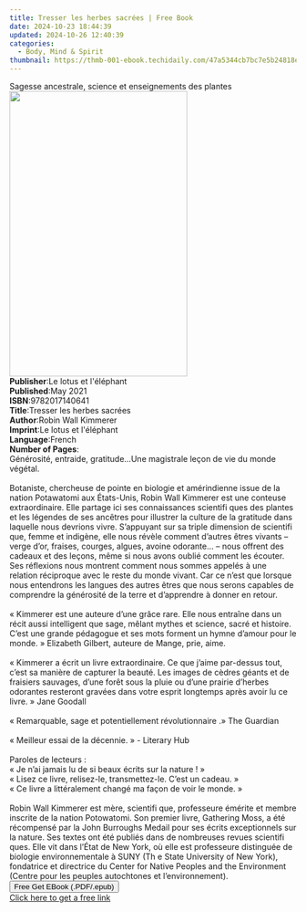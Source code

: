 ```yaml
---
title: Tresser les herbes sacrées | Free Book
date: 2024-10-23 18:44:39
updated: 2024-10-26 12:40:39
categories:
  - Body, Mind & Spirit
thumbnail: https://thmb-001-ebook.techidaily.com/47a5344cb7bc7e5b24818e373936a5ed374a4bf8ca9c8137b77baefa746d3827.jpg
---
```

<main id="book-container">
  <div class="flex flex-col">
    <div class="book-brief flex-1 py-6 px-4 sm:p-6 md:py-10 md:px-8">
      <!-- brief-->
      <div class="book-brief-main">
        Sagesse ancestrale, science et enseignements des plantes
      </div>
    </div>
    <div
      class="book-meta-info flex-1 grid gap-4 col-start-1 col-end-3 row-start-1 sm:mb-6 sm:grid-cols-4 lg:gap-6 lg:col-start-2 lg:row-end-6 lg:row-span-6 lg:mb-0"
    >
      <div
        class="book-meta-info-left place-content-center mt-4 p-4 text-sm leading-6 col-start-2 col-span-2 dark:text-slate-400"
      >
        <img
          class="w-full h-500 object-cover rounded-lg sm:h-255 sm:col-span-2 lg:col-span-full"
          src="https://img-001-ebook.techidaily.com/698c5d8ab8a2e3f692142d43930eaebcd87443b23e4f8caf7d97a8330c3bcbe4.jpg"
          alt=""
          width="312"
          height="500"
        />
      </div>
      <div
        class="book-meta-info-right mt-2 col-start-1 row-start-2 col-span-3 self-center"
      >
        <!-- meta data  -->
        <div class="flex flex-col px-4 md:px-8">
          <div class="flex-1">
            <strong>Publisher</strong>:<span class="px-2"
              >Le lotus et l&#39;éléphant</span
            >
          </div>
          <div class="flex-1">
            <strong>Published</strong>:<span class="px-2">May 2021</span>
          </div>
          <div class="flex-1">
            <strong>ISBN</strong>:<span class="px-2">9782017140641</span>
          </div>
          <div class="flex-1">
            <strong>Title</strong>:<span class="px-2"
              >Tresser les herbes sacrées</span
            >
          </div>
          <div class="flex-1">
            <strong>Author</strong>:<span class="px-2"
              >Robin Wall Kimmerer</span
            >
          </div>
          <div class="flex-1">
            <strong>Imprint</strong>:<span class="px-2"
              >Le lotus et l&#39;éléphant</span
            >
          </div>
          <div class="flex-1">
            <strong>Language</strong>:<span class="px-2">French</span>
          </div>
          <div class="flex-1">
            <strong>Number of Pages</strong>:<span class="px-2"></span>
          </div>
        </div>
      </div>
    </div>
    <div class="book-description flex-1 py-6 px-4 sm:p-6 md:py-10 md:px-8">
      <div class="book-description-main">
        <div accordion-content="" id="description">
          Générosité, entraide, gratitude…Une magistrale leçon de vie du monde
          végétal.<br /><br />Botaniste, chercheuse de pointe en biologie et
          amérindienne issue de la nation Potawatomi aux États-Unis, Robin Wall
          Kimmerer est une conteuse extraordinaire. Elle partage ici ses
          connaissances scientifi ques des plantes et les légendes de ses
          ancêtres pour illustrer la culture de la gratitude dans laquelle nous
          devrions vivre. S’appuyant sur sa triple dimension de scientifi que,
          femme et indigène, elle nous révèle comment d’autres êtres vivants –
          verge d’or, fraises, courges, algues, avoine odorante… – nous offrent
          des cadeaux et des leçons, même si nous avons oublié comment les
          écouter. Ses réflexions nous montrent comment nous sommes appelés à
          une relation réciproque avec le reste du monde vivant. Car ce n’est
          que lorsque nous entendrons les langues des autres êtres que nous
          serons capables de comprendre la générosité de la terre et d’apprendre
          à donner en retour.<br /><br />« Kimmerer est une auteure d’une grâce
          rare. Elle nous entraîne dans un récit aussi intelligent que sage,
          mêlant mythes et science, sacré et histoire. C’est une grande
          pédagogue et ses mots forment un hymne d’amour pour le monde. »
          Elizabeth Gilbert, auteure de Mange, prie, aime.<br /><br />« Kimmerer
          a écrit un livre extraordinaire. Ce que j’aime par-dessus tout, c’est
          sa manière de capturer la beauté. Les images de cèdres géants et de
          fraisiers sauvages, d’une forêt sous la pluie ou d’une prairie
          d’herbes odorantes resteront gravées dans votre esprit longtemps après
          avoir lu ce livre. » Jane Goodall<br /><br />« Remarquable, sage et
          potentiellement révolutionnaire .» The Guardian<br /><br />« Meilleur
          essai de la décennie. » - Literary Hub<br /><br />Paroles de lecteurs
          :&nbsp; <br />« Je n’ai jamais lu de si beaux écrits sur la nature !
          »&nbsp; <br />« Lisez ce livre, relisez-le, transmettez-le. C’est un
          cadeau. »&nbsp; <br />« Ce livre a littéralement changé ma façon de
          voir le monde. »<br /><br />Robin Wall Kimmerer est mère, scientifi
          que, professeure émérite et membre inscrite de la nation Potowatomi.
          Son premier livre, Gathering Moss, a été récompensé par la John
          Burroughs Medail pour ses écrits exceptionnels sur la nature. Ses
          textes ont été publiés dans de nombreuses revues scientifi ques. Elle
          vit dans l’État de New York, où elle est professeure distinguée de
          biologie environnementale à SUNY (Th e State University of New York),
          fondatrice et directrice du Center for Native Peoples and the
          Environment (Centre pour les peuples autochtones et l’environnement).
        </div>
        <div class="accordion-fader"></div>
      </div>
    </div>
    <div class="book-excerpts flex-1 py-6 px-4 sm:p-6 md:py-10 md:px-8"></div>
    <div
      class="book-about-author flex-1 py-6 px-4 sm:p-6 md:py-10 md:px-8"
    ></div>
    <div class="book-free-get flex-1 py-6 px-4 sm:p-6 md:py-10 md:px-8">
      <button
        id="btn-free-get"
        class="bg-blue-500 hover:bg-blue-700 text-white font-bold py-2 px-4 rounded"
      >
        Free Get EBook (.PDF/.epub)
      </button>
      <div id="countdown-display" class="px-2 text-lg mt-2"></div>
      <a
        id="free-link"
        class="hidden bg-blue-500 hover:bg-blue-700 text-white font-bold py-2 px-4 rounded"
        href="https://www.ebooks.com/en-us/book/210307131/tresser-les-herbes-sacr-es/robin-wall-kimmerer/"
        target="_blank"
        >Click here to get a free link</a
      >
    </div>
    <script>
      let countdownTime = 0;
      let countdownInterval = null;
      document
        .getElementById('btn-free-get')
        .addEventListener('click', startCountdown);
      function startCountdown() {
        countdownTime = new Date().getTime() + 60000 * 3;
        countdownInterval = setInterval(updateCountdown, 1000);
        document.getElementById('btn-free-get').disabled = true;
        document
          .getElementById('btn-free-get')
          .classList.add('bg-gray-500', 'cursor-not-allowed');
      }
      function updateCountdown() {
        let currentTime = new Date().getTime();
        let timeLeft = countdownTime - currentTime;
        let secondsLeft = Math.floor(timeLeft / 1000);
        document.getElementById('countdown-display').innerHTML =
          `Remaining time: ${secondsLeft} seconds.`;
        if (secondsLeft <= 0) {
          clearInterval(countdownInterval);
          document.getElementById('btn-free-get').classList.add('hidden');
          document.getElementById('free-link').classList.remove('hidden');
          document.getElementById('countdown-display').innerHTML = '';
        }
      }
    </script>
  </div>
</main>
